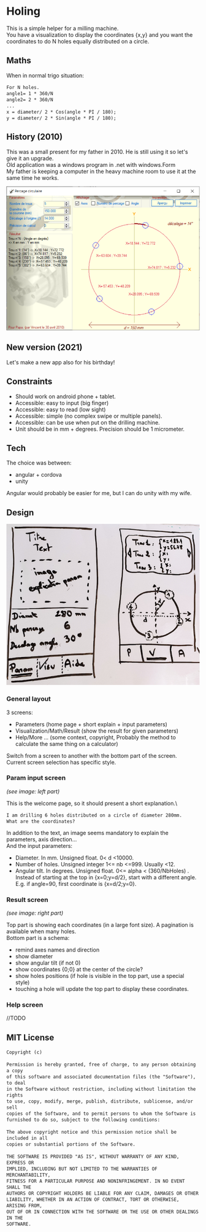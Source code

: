 ﻿# Holing 

This is a simple helper for a milling machine.\
You have a visualization to display the coordinates {x,y} and you want the coordinates to do N holes equally distributed on a circle.

## Maths

When in normal trigo situation:

```
For N holes.
angle1= 1 * 360/N
angle2= 2 * 360/N
...
x = diameter/ 2 * Cos(angle * PI / 180);
y = diameter/ 2 * Sin(angle * PI / 180);
```

## History (2010)

This was a small present for my father in 2010. He is still using it so let's give it an upgrade.\
Old application was a windows program in .net with windows.Form\
My father is keeping a computer in the heavy machine room to use it at the same time he works.

![Windows application](PercageCirculaire2010.PNG)

## New version (2021)

Let's make a new app also for his birthday!

## Constraints
 
- Should work on android phone + tablet.
- Accessible: easy to input (big finger)
- Accessible: easy to read (low sight)
- Accessible: simple (no complex swipe or multiple panels). 
- Accessible: can be use when put on the drilling machine.
- Unit should be in mm + degrees. Precision should be 1 micrometer.

## Tech

The choice was between:
- angular + cordova
- unity 

Angular would probably be easier for me, but I can do unity with my wife.

## Design

![Screen mockup](VisualDesign.png)

### General layout 

3 screens:
- Parameters (home page + short explain + input parameters)
- Visualization/Math/Result (show the result for given parameters)
- Help/More ... (some context, copyright, Probably the method to calculate the same thing on a calculator)

Switch from a screen to another with the bottom part of the screen.\
Current screen selection has specific style.

### Param input screen

_(see image: left part)_

This is the welcome page, so it should present a short explanation.\

```
I am drilling 6 holes distributed on a circle of diameter 280mm.
What are the coordinates?
```

In addition to the text, an image seems mandatory to explain the parameters, axis direction...\
And the input parameters:
- Diameter. In mm. Unsigned float. 0< d <10000.
- Number of holes. Unsigned integer  1<= nb <=999. Usually <12.
- Angular tilt. In degrees. Unsigned float. 0<= alpha < (360/NbHoles) . Instead of starting at the top in {x=0;y=d/2}, start with a different angle. E.g. if angle=90, first coordinate is {x=d/2;y=0}.

### Result screen 

_(see image: right part)_

Top part is showing each coordinates (in a large font size). A pagination is available when many holes.\
Bottom part is a schema:
- remind axes names and direction
- show diameter
- show angular tilt (if not 0)
- show coordinates {0;0} at the center of the circle?
- show holes positions (if hole is visible in the top part, use a special style)
- touching a hole will update the top part to display these coordinates.

### Help screen 

//TODO

## MIT License

```
Copyright (c) 

Permission is hereby granted, free of charge, to any person obtaining a copy
of this software and associated documentation files (the "Software"), to deal
in the Software without restriction, including without limitation the rights
to use, copy, modify, merge, publish, distribute, sublicense, and/or sell
copies of the Software, and to permit persons to whom the Software is
furnished to do so, subject to the following conditions:

The above copyright notice and this permission notice shall be included in all
copies or substantial portions of the Software.

THE SOFTWARE IS PROVIDED "AS IS", WITHOUT WARRANTY OF ANY KIND, EXPRESS OR
IMPLIED, INCLUDING BUT NOT LIMITED TO THE WARRANTIES OF MERCHANTABILITY,
FITNESS FOR A PARTICULAR PURPOSE AND NONINFRINGEMENT. IN NO EVENT SHALL THE
AUTHORS OR COPYRIGHT HOLDERS BE LIABLE FOR ANY CLAIM, DAMAGES OR OTHER
LIABILITY, WHETHER IN AN ACTION OF CONTRACT, TORT OR OTHERWISE, ARISING FROM,
OUT OF OR IN CONNECTION WITH THE SOFTWARE OR THE USE OR OTHER DEALINGS IN THE
SOFTWARE.
```
